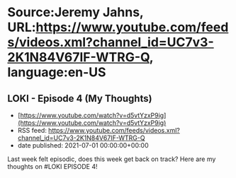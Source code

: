 # Source:Jeremy Jahns, URL:https://www.youtube.com/feeds/videos.xml?channel_id=UC7v3-2K1N84V67IF-WTRG-Q, language:en-US

## LOKI - Episode 4 (My Thoughts)
 - [https://www.youtube.com/watch?v=d5vtYzxP9ig](https://www.youtube.com/watch?v=d5vtYzxP9ig)
 - RSS feed: https://www.youtube.com/feeds/videos.xml?channel_id=UC7v3-2K1N84V67IF-WTRG-Q
 - date published: 2021-07-01 00:00:00+00:00

Last week felt episodic, does this week get back on track? Here are my thoughts on #LOKI EPISODE 4!

